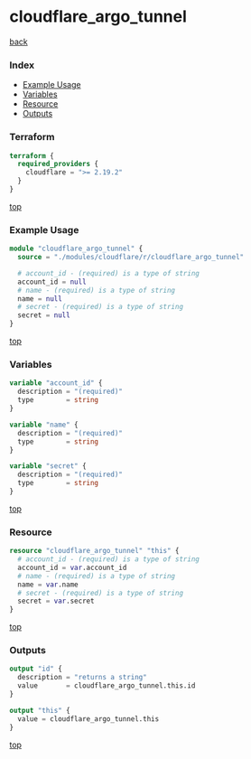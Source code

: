 # cloudflare_argo_tunnel

[back](../cloudflare.md)

### Index

- [Example Usage](#example-usage)
- [Variables](#variables)
- [Resource](#resource)
- [Outputs](#outputs)

### Terraform

```terraform
terraform {
  required_providers {
    cloudflare = ">= 2.19.2"
  }
}
```

[top](#index)

### Example Usage

```terraform
module "cloudflare_argo_tunnel" {
  source = "./modules/cloudflare/r/cloudflare_argo_tunnel"

  # account_id - (required) is a type of string
  account_id = null
  # name - (required) is a type of string
  name = null
  # secret - (required) is a type of string
  secret = null
}
```

[top](#index)

### Variables

```terraform
variable "account_id" {
  description = "(required)"
  type        = string
}

variable "name" {
  description = "(required)"
  type        = string
}

variable "secret" {
  description = "(required)"
  type        = string
}
```

[top](#index)

### Resource

```terraform
resource "cloudflare_argo_tunnel" "this" {
  # account_id - (required) is a type of string
  account_id = var.account_id
  # name - (required) is a type of string
  name = var.name
  # secret - (required) is a type of string
  secret = var.secret
}
```

[top](#index)

### Outputs

```terraform
output "id" {
  description = "returns a string"
  value       = cloudflare_argo_tunnel.this.id
}

output "this" {
  value = cloudflare_argo_tunnel.this
}
```

[top](#index)